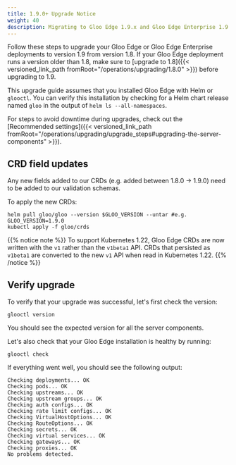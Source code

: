 ```yaml
---
title: 1.9.0+ Upgrade Notice
weight: 40
description: Migrating to Gloo Edge 1.9.x and Gloo Edge Enterprise 1.9.x
---
```


Follow these steps to upgrade your Gloo Edge or Gloo Edge Enterprise deployments to version 1.9 from version 1.8. If
your Gloo Edge deployment runs a version older than 1.8, make sure to [upgrade to 1.8]({{< versioned_link_path fromRoot="/operations/upgrading/1.8.0" >}}) before upgrading to 1.9.

This upgrade guide assumes that you installed Gloo Edge with Helm or `glooctl`. You can verify this installation by checking for a Helm chart release named `gloo` in the output of `helm ls --all-namespaces`.

For steps to avoid downtime during upgrades, check out the [Recommended settings]({{< versioned_link_path fromRoot="/operations/upgrading/upgrade_steps#upgrading-the-server-components" >}}).

## CRD field updates

Any new fields added to our CRDs (e.g. added between 1.8.0 -> 1.9.0) need to be added to our validation schemas.

To apply the new CRDs:
```
helm pull gloo/gloo --version $GLOO_VERSION --untar #e.g. GLOO_VERSION=1.9.0
kubectl apply -f gloo/crds
```

{{% notice note %}}
To support Kubernetes 1.22, Gloo Edge CRDs are now written with the `v1` rather than the `v1beta1` API. CRDs that persisted as `v1beta1` are converted to the new `v1` API when read in Kubernetes 1.22.
{{% /notice %}}


## Verify upgrade
To verify that your upgrade was successful, let's first check the version:

```shell script
glooctl version
```

You should see the expected version for all the server components.

Let's also check that your Gloo Edge installation is healthy by running:

```shell script
glooctl check
```

If everything went well, you should see the following output:

```shell script
Checking deployments... OK
Checking pods... OK
Checking upstreams... OK
Checking upstream groups... OK
Checking auth configs... OK
Checking rate limit configs... OK
Checking VirtualHostOptions... OK
Checking RouteOptions... OK
Checking secrets... OK
Checking virtual services... OK
Checking gateways... OK
Checking proxies... OK
No problems detected.
```
